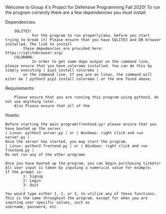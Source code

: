 Welcome to Group 4's Project for Defensive Programming Fall 2020!
    To run the program correctly there are a few dependencies you must install.

Dependencies:

        SQLITE3: 
                For the program to run properly(aka, before you start trying to break it) Please ensure that you have SQLITE3 and DB browser installed. The link to install
            these depedencies are provided here: https://sqlitebrowser.org/
        COLORAMA:
                In order to get some dope output on the command line, please ensure that you have colorama installed. You can do this by simply executing | pip3 install colorama |
            on the command line. If you are on linux, the command will eiter be | python3 pip3 install colorama | or the one found above.
            
 Requirements: 
 
        Please ensure that you are running this program using python3, do not use anything later.
        Also Please ensure that all of the 
        
Howto:

    Before starting the main program(frontend.py) please ensure that you have booted up the server. 
    | Linux: python3 server.py | or | Windows: right click and run server.py |
    Once the server has started, you may start the program. 
    | Linux: python3 frontend.py | or | Windows: right click and run frontend.py | 
    Do not run any of the other programs
    
    Once you have booted up the program, you can begin purchasing tickets! All user input is taken by inputing a numerical value for example. 
    If the prompt is:
            1: Signup
            2: Login
            3: Quit
            :
    You would type either 1, 2, or 3, to utilize any of those functions. 
    This is the same throughout the program, except for when you are inputing user specific values, such as 
    username, password, etc.
         
